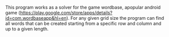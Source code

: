 This program works as a solver for the game wordbase, apopular android game (https://play.google.com/store/apps/details?id=com.wordbaseapp&hl=en). For any given grid size the program can find all words that can be created starting from a specific
row and column and up to a given length.
